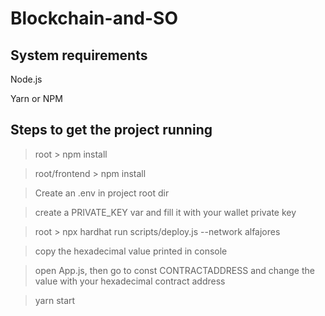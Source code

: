 # Blockchain-and-SO

## System requirements

Node.js

Yarn or NPM

## Steps to get the project running

> root > npm install
 
> root/frontend > npm install

> Create an .env in project root dir

> create a PRIVATE_KEY var and fill it with your wallet private key

> root > npx hardhat run scripts/deploy.js --network alfajores

> copy the hexadecimal value printed in console

> open App.js, then go to const CONTRACTADDRESS and change the value with your hexadecimal contract address

> yarn start



